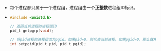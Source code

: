 - 每个进程都只属于一个进程组，进程组由一个**正整数**进程组ID标识。
- ```C
  #include <unistd.h>
  
  // 返回当前进程的进程组ID
  pid_t getpgrp(void);
  
  // 将pid进程的进程组改为pgid。如果pid=0，则代表当前进程。如果pgid=0，那么就用pid作为进程组ID。
  int setpgid(pid_t pid, pid_t pgid);
  ```